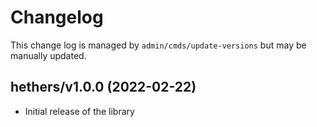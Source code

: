 Changelog
=========

This change log is managed by `admin/cmds/update-versions` but may be manually updated.


hethers/v1.0.0 (2022-02-22)
--------------------------------

- Initial release of the library